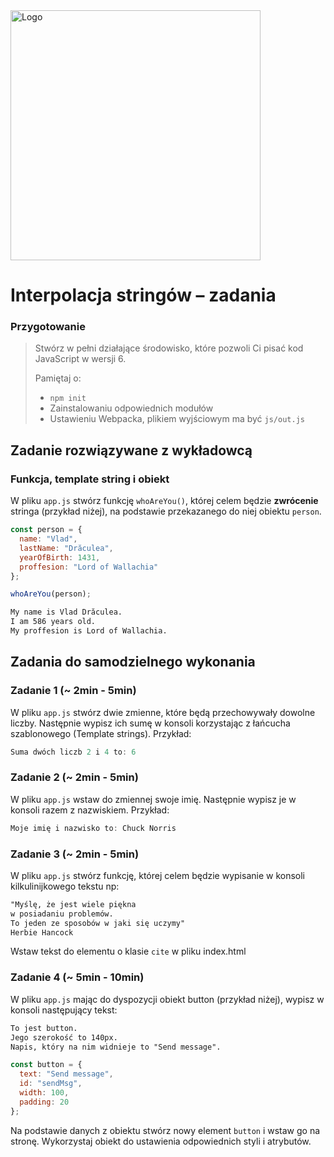 <img alt="Logo" src="http://coderslab.pl/svg/logo-coderslab.svg" width="400">

# Interpolacja stringów &ndash; zadania

### Przygotowanie

> Stwórz w pełni działające środowisko, które pozwoli Ci pisać kod JavaScript w wersji 6.
>
> Pamiętaj o:
> - ```npm init```
> - Zainstalowaniu odpowiednich modułów
> - Ustawieniu Webpacka, plikiem  wyjściowym  ma być `js/out.js`

## Zadanie rozwiązywane z wykładowcą

###  Funkcja, template string i obiekt

W pliku ```app.js``` stwórz funkcję ```whoAreYou()```, której celem będzie **zwrócenie**  stringa (przykład niżej), na podstawie przekazanego do niej obiektu ```person```.


```JavaScript
const person = {
  name: "Vlad",
  lastName: "Drăculea",
  yearOfBirth: 1431,
  proffesion: "Lord of Wallachia"
};

whoAreYou(person);
```

```HTML
My name is Vlad Drăculea.
I am 586 years old.
My proffesion is Lord of Wallachia.
```


## Zadania do samodzielnego wykonania

### Zadanie 1 (~ 2min - 5min)

W pliku ```app.js``` stwórz dwie zmienne, które będą przechowywały dowolne liczby. Następnie wypisz ich sumę w konsoli korzystając z łańcucha szablonowego (Template strings).
Przykład:
```JavaScript
Suma dwóch liczb 2 i 4 to: 6
```

### Zadanie 2 (~ 2min - 5min)

W pliku ```app.js``` wstaw do zmiennej swoje imię. Następnie wypisz je w konsoli razem z nazwiskiem. Przykład:

```JavaScript
Moje imię i nazwisko to: Chuck Norris
```

### Zadanie 3 (~ 2min - 5min)

W pliku ```app.js``` stwórz funkcję, której celem będzie wypisanie w konsoli kilkulinijkowego tekstu np:

```HTML
"Myślę, że jest wiele piękna
w posiadaniu problemów.
To jeden ze sposobów w jaki się uczymy"
Herbie Hancock
```

Wstaw tekst do elementu o klasie ```cite``` w pliku index.html


### Zadanie 4 (~ 5min - 10min)

W pliku ```app.js```  mając do dyspozycji obiekt button (przykład niżej), wypisz w konsoli następujący tekst:

```HTML
To jest button.
Jego szerokość to 140px.
Napis, który na nim widnieje to "Send message".
```

```JavaScript
const button = {
  text: "Send message",
  id: "sendMsg",
  width: 100,
  padding: 20
};
```
Na podstawie danych z obiektu stwórz nowy element ```button``` i wstaw go na stronę.
Wykorzystaj obiekt do ustawienia odpowiednich styli i atrybutów.

